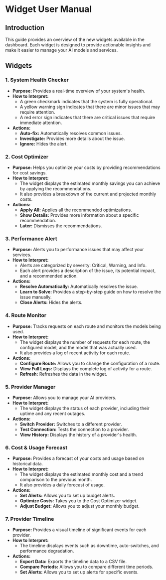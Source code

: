 # Widget User Manual

## Introduction

This guide provides an overview of the new widgets available in the dashboard. Each widget is designed to provide actionable insights and make it easier to manage your AI models and services.

## Widgets

### 1. System Health Checker

- **Purpose:** Provides a real-time overview of your system's health.
- **How to Interpret:**
  - A green checkmark indicates that the system is fully operational.
  - A yellow warning sign indicates that there are minor issues that may require attention.
  - A red error sign indicates that there are critical issues that require immediate attention.
- **Actions:**
  - **Auto-fix:** Automatically resolves common issues.
  - **Investigate:** Provides more details about the issue.
  - **Ignore:** Hides the alert.

### 2. Cost Optimizer

- **Purpose:** Helps you optimize your costs by providing recommendations for cost savings.
- **How to Interpret:**
  - The widget displays the estimated monthly savings you can achieve by applying the recommendations.
  - It also provides a breakdown of the current and projected monthly costs.
- **Actions:**
  - **Apply All:** Applies all the recommended optimizations.
  - **Show Details:** Provides more information about a specific recommendation.
  - **Later:** Dismisses the recommendations.

### 3. Performance Alert

- **Purpose:** Alerts you to performance issues that may affect your services.
- **How to Interpret:**
  - Alerts are categorized by severity: Critical, Warning, and Info.
  - Each alert provides a description of the issue, its potential impact, and a recommended action.
- **Actions:**
  - **Resolve Automatically:** Automatically resolves the issue.
  - **Learn to Solve:** Provides a step-by-step guide on how to resolve the issue manually.
  - **Close Alerts:** Hides the alerts.

### 4. Route Monitor

- **Purpose:** Tracks requests on each route and monitors the models being used.
- **How to Interpret:**
  - The widget displays the number of requests for each route, the configured model, and the model that was actually used.
  - It also provides a log of recent activity for each route.
- **Actions:**
  - **Configure Route:** Allows you to change the configuration of a route.
  - **View Full Logs:** Displays the complete log of activity for a route.
  - **Refresh:** Refreshes the data in the widget.

### 5. Provider Manager

- **Purpose:** Allows you to manage your AI providers.
- **How to Interpret:**
  - The widget displays the status of each provider, including their uptime and any recent outages.
- **Actions:**
  - **Switch Provider:** Switches to a different provider.
  - **Test Connection:** Tests the connection to a provider.
  - **View History:** Displays the history of a provider's health.

### 6. Cost & Usage Forecast

- **Purpose:** Provides a forecast of your costs and usage based on historical data.
- **How to Interpret:**
  - The widget displays the estimated monthly cost and a trend comparison to the previous month.
  - It also provides a daily forecast of usage.
- **Actions:**
  - **Set Alerts:** Allows you to set up budget alerts.
  - **Optimize Costs:** Takes you to the Cost Optimizer widget.
  - **Adjust Budget:** Allows you to adjust your monthly budget.

### 7. Provider Timeline

- **Purpose:** Provides a visual timeline of significant events for each provider.
- **How to Interpret:**
  - The timeline displays events such as downtime, auto-switches, and performance degradation.
- **Actions:**
  - **Export Data:** Exports the timeline data to a CSV file.
  - **Compare Periods:** Allows you to compare different time periods.
  - **Set Alerts:** Allows you to set up alerts for specific events.
